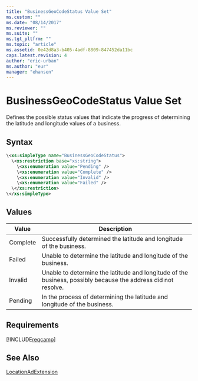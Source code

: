 ```yaml
---
title: "BusinessGeoCodeStatus Value Set"
ms.custom: ""
ms.date: "08/14/2017"
ms.reviewer: ""
ms.suite: ""
ms.tgt_pltfrm: ""
ms.topic: "article"
ms.assetid: 0e42d8a3-b405-4adf-8809-847452da11bc
caps.latest.revision: 4
author: "eric-urban"
ms.author: "eur"
manager: "ehansen"
---
```

# BusinessGeoCodeStatus Value Set
Defines the possible status values that indicate the progress of determining the latitude and longitude values of a business.

## Syntax

```xml
\<xs:simpleType name="BusinessGeoCodeStatus">
  \<xs:restriction base="xs:string">
    \<xs:enumeration value="Pending" />
    \<xs:enumeration value="Complete" />
    \<xs:enumeration value="Invalid" />
    \<xs:enumeration value="Failed" />
  \</xs:restriction>
\</xs:simpleType>
```

## Values

|Value|Description|
|---------|---------------|
|Complete|Successfully determined the latitude and longitude of the business.|
|Failed|Unable to determine the latitude and longitude of the business.|
|Invalid|Unable to determine the latitude and longitude of the business, possibly because the address did not resolve.|
|Pending|In the process of determining the latitude and longitude of the business.|

## Requirements
[!INCLUDE[reqcamp](../campaign-api/includes/reqcamp.md)]
## See Also
[LocationAdExtension](../campaign-api/locationadextension-data-object.md)

